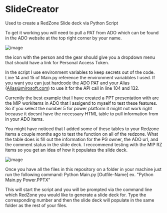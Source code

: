 # SlideCreator
Used to create a RedZone Slide deck via Python Script

To get it working you will need to pull a PAT from ADO which can be found in the ADO website at the top right corner by your name. 


![image](https://user-images.githubusercontent.com/81704872/153247344-61fbb3f8-6613-4bd2-9711-f021c8e0c53c.png)


the icon with the person and the gear should give you a dropdown menu that should have a link for Personal Access Token. 

In the script I use environment variables to keep secrets out of the code. 
Line 14 and 15 of Main.py reference the environment variabbles I used. If you want you can just hardcode the ADO PAT and your Alias (Alias@mirosoft.com) to use it for the API call in line 104 and 132. 

Currently the best example that I have created a PPT presentation with are the MIP workitems in ADO that I assigend to myself to test these features. So if you select the number 5 for power platform it might not work right because it doesnt have the necessary HTML table to pull information from in your ADO items. 

You might have noticed that I added some of these tables to your Redzone items a couple months ago to test the function on all of the redzone. What the table does is fill out the information for the PG owner, the ADO url, and the comment status in the slide deck. I reccommend testing with the MIP RZ items so you get an idea of how it populates the slide deck. 


![image](https://user-images.githubusercontent.com/81704872/153257677-464178f3-4eec-4b02-8914-910d827eb192.png)




Once you have all the files in this repository on a folder in your machine just run the following command:
Python Main.py [Outfile-Name]
ex. "Python Main.py Power.PPTX"




This will start the script and you will be prompted via the command line which RedZone you would like to generate a slide deck for. Type the corresponding number and then the slide deck will populate in the same folder as the rest of your files. 

